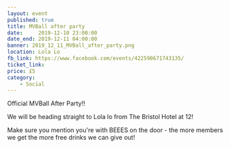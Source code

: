 ```yaml
---
layout: event
published: true
title: MVBall after party
date:     2019-12-10 23:00:00
date_end: 2019-12-11 04:00:00
banner: 2019_12_11_MVBall_after_party.png
location: Lola Lo
fb_link: https://www.facebook.com/events/422590671743135/
ticket_link:
price: £5
category:
    - Social
---
```


Official MVBall After Party!!

We will be heading straight to Lola lo from The Bristol Hotel at 12!

Make sure you mention you're with BEEES on the door - the more members we get the more free drinks we can give out!
